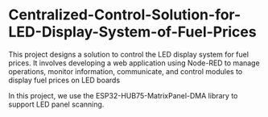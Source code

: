 # Centralized-Control-Solution-for-LED-Display-System-of-Fuel-Prices
This project designs a solution to control the LED display system for fuel prices. It involves developing a web application using Node-RED to manage operations, monitor information, communicate, and control modules to display fuel prices on LED boards

In this project, we use the ESP32-HUB75-MatrixPanel-DMA library to support LED panel scanning.
